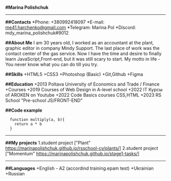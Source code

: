**#Marina Polishchuk**
*****
**##Contacts**
*Phone: +380992418097
*E-mail: me41.harchenko@gmail.com
*Telegram: Marina Pol
*Discord: mdy_marina_polishchuk#9012

**##About Me**
I am 30 years old, I worked as an accountant at the plant, graphic editor in company Mindy Support. The last place of work was the contact center of the gas service. Now I have the time and desire to finally learn JavaScript,Front-end, but it was still scary to start. My motto in life - You never know what you can do till you try.

**##Skills**
+HTML5
+CSS3
+Photoshop (Basic)
+Git,Github
+Figma

**##Education**
+2013 Poltava University of Economics and Trade / Finance
+Courses
+2019 Courses of Web Design in A-level school
+2022 IT Курсы of AROKEN on Youtube
+2022 Code Basics courses CSS,HTML
+2023 RS School "Pre-school JS/FRONT-END"

**##Code example**
```
  function multiply(a, b){
    return a * b
  }
  ```
***** 
**##My projects**
1.student project ["Plant" https://marinapolishchuk.github.io/rsschool-cv/plants/]
2.student project ["Momentum" https://marinapolishchuk.github.io/stage1-tasks/]
*****
**##Languages**
+English - A2 (accordind training.epam test)
+Ukrainian
+Russian
        
